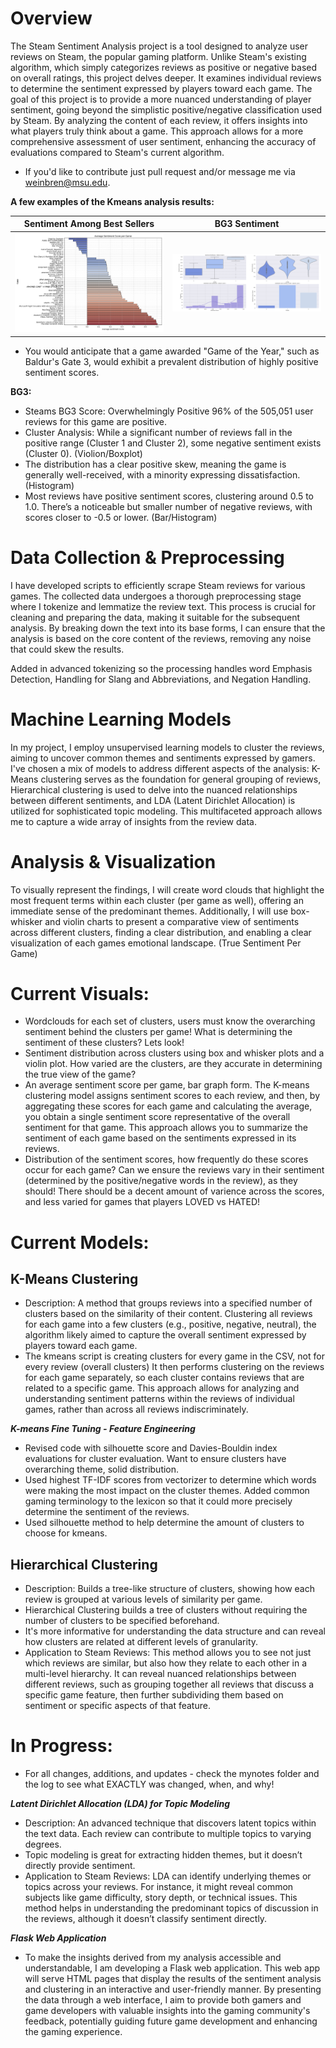 # Overview

The Steam Sentiment Analysis project is a tool designed to analyze user reviews on Steam, the popular gaming platform. Unlike Steam's existing algorithm, which simply categorizes reviews as positive or negative based on overall ratings, this project delves deeper. It examines individual reviews to determine the sentiment expressed by players toward each game.
The goal of this project is to provide a more nuanced understanding of player sentiment, going beyond the simplistic positive/negative classification used by Steam. By analyzing the content of each review, it offers insights into what players truly think about a game. This approach allows for a more comprehensive assessment of user sentiment, enhancing the accuracy of evaluations compared to Steam's current algorithm.
- If you'd like to contribute just pull request and/or message me via weinbren@msu.edu.


**A few examples of the Kmeans analysis results:**

| Sentiment Among Best Sellers | BG3 Sentiment |
|----------|----------|
| ![Figure 1](All_Games.png) | ![Figure 2](bg3.png) | 

- You would anticipate that a game awarded "Game of the Year," such as Baldur's Gate 3, would exhibit a prevalent distribution of highly positive sentiment scores. 

**BG3:**
- Steams BG3 Score: Overwhelmingly Positive 96% of the 505,051 user reviews for this game are positive.
- Cluster Analysis: While a significant number of reviews fall in the positive range (Cluster 1 and Cluster 2), some negative sentiment exists (Cluster 0). (Violion/Boxplot)
- The distribution has a clear positive skew, meaning the game is generally well-received, with a minority expressing dissatisfaction. (Histogram)
- Most reviews have positive sentiment scores, clustering around 0.5 to 1.0.
There’s a noticeable but smaller number of negative reviews, with scores closer to -0.5 or lower. (Bar/Histogram)


# Data Collection & Preprocessing

I have developed scripts to efficiently scrape Steam reviews for various games. The collected data undergoes a thorough preprocessing stage where I tokenize and lemmatize the review text. This process is crucial for cleaning and preparing the data, making it suitable for the subsequent analysis. By breaking down the text into its base forms, I can ensure that the analysis is based on the core content of the reviews, removing any noise that could skew the results.

Added in advanced tokenizing so the processing handles word Emphasis Detection,  Handling for Slang and Abbreviations, and Negation Handling.

# Machine Learning Models

In my project, I employ unsupervised learning models to cluster the reviews, aiming to uncover common themes and sentiments expressed by gamers. I've chosen a mix of models to address different aspects of the analysis: K-Means clustering serves as the foundation for general grouping of reviews, Hierarchical clustering is used to delve into the nuanced relationships between different sentiments, and LDA (Latent Dirichlet Allocation) is utilized for sophisticated topic modeling. This multifaceted approach allows me to capture a wide array of insights from the review data.

# Analysis & Visualization

To visually represent the findings, I will create word clouds that highlight the most frequent terms within each cluster (per game as well), offering an immediate sense of the predominant themes. Additionally, I will use box-whisker and violin charts to present a comparative view of sentiments across different clusters, finding a clear distribution, and enabling a clear visualization of each games emotional landscape. (True Sentiment Per Game)

# Current Visuals:
- Wordclouds for each set of clusters, users must know the overarching sentiment behind the clusters per game! What is determining the sentiment of these clusters? Lets look!
- Sentiment distribution across clusters using box and whisker plots and a violin plot. How varied are the clusters, are they accurate in determining the true view of the game?
- An average sentiment score per game, bar graph form. The K-means clustering model assigns sentiment scores to each review, and then, by aggregating these scores for each game and calculating the average, you obtain a single sentiment score representative of the overall sentiment for that game. This approach allows you to summarize the sentiment of each game based on the sentiments expressed in its reviews.
- Distribution of the sentiment scores, how frequently do these scores occur for each game? Can we ensure the reviews vary in their sentiment (determined by the positive/negative words in the review), as they should! There should be a decent amount of varience across the scores, and less varied for games that players LOVED vs HATED!

# Current Models:

## K-Means Clustering
- Description: A method that groups reviews into a specified number of clusters based on the similarity of their content. Clustering all reviews for each game into a few clusters (e.g., positive, negative, neutral), the algorithm likely aimed to capture the overall sentiment expressed by players toward each game.
- The kmeans script is creating clusters for every game in the CSV, not for every review (overall clusters) It then performs clustering on the reviews for each game separately, so each cluster contains reviews that are related to a specific game. This approach allows for analyzing and understanding sentiment patterns within the reviews of individual games, rather than across all reviews indiscriminately.

***K-means Fine Tuning - Feature Engineering***
- Revised code with silhouette score and Davies-Bouldin index evaluations for cluster evaluation. Want to ensure clusters have overarching theme, solid distribution.
- Used highest TF-IDF scores from vectorizer to determine which words were making the most impact on the cluster themes. Added common gaming terminology to the lexicon so that it could more precisely determine the sentiment of the reviews.
- Used silhouette method to help determine the amount of clusters to choose for kmeans.

## Hierarchical Clustering
- Description: Builds a tree-like structure of clusters, showing how each review is grouped at various levels of similarity per game.
- Hierarchical Clustering builds a tree of clusters without requiring the number of clusters to be specified beforehand. 
- It's more informative for understanding the data structure and can reveal how clusters are related at different levels of granularity.
- Application to Steam Reviews: This method allows you to see not just which reviews are similar, but also how they relate to each other in a multi-level hierarchy. It can reveal nuanced relationships between different reviews, such as grouping together all reviews that discuss a specific game feature, then further subdividing them based on sentiment or specific aspects of that feature.

# In Progress:

- For all changes, additions, and updates - check the mynotes folder and the log to see what EXACTLY was changed, when, and why!

***Latent Dirichlet Allocation (LDA) for Topic Modeling***
- Description: An advanced technique that discovers latent topics within the text data. Each review can contribute to multiple topics to varying degrees.
- Topic modeling is great for extracting hidden themes, but it doesn’t directly provide sentiment.
- Application to Steam Reviews: LDA can identify underlying themes or topics across your reviews. For instance, it might reveal common subjects like game difficulty, story depth, or technical issues. This method helps in understanding the predominant topics of discussion in the reviews, although it doesn’t classify sentiment directly.

***Flask Web Application***
- To make the insights derived from my analysis accessible and understandable, I am developing a Flask web application. This web app will serve HTML pages that display the results of the sentiment analysis and clustering in an interactive and user-friendly manner. By presenting the data through a web interface, I aim to provide both gamers and game developers with valuable insights into the gaming community's feedback, potentially guiding future game development and enhancing the gaming experience.
